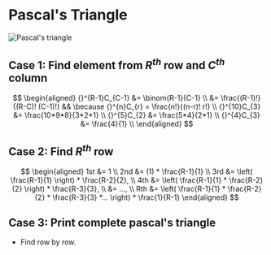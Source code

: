# Pascal's Triangle

![Pascal's triangle](./PascalTriangleAnimated.gif)

## Case 1: Find element from $R^{th}$ row and $C^{th}$ column

$$
\begin{aligned}
  {}^{R-1}C_{C-1} &= \binom{R-1}{C-1} \\
  &= \frac{(R-1)!}{(R-C)! (C-1)!}   && \because {}^{n}C_{r} = \frac{n!}{(n-r)! r!} \\
  {}^{10}C_{3} &= \frac{10*9*8}{3*2*1} \\
  {}^{5}C_{2} &= \frac{5*4}{2*1} \\
  {}^{4}C_{3} &= \frac{4}{1} \\
\end{aligned}
$$

## Case 2: Find $R^{th}$ row

$$
\begin{aligned}
  1st &= 1 \\
  2nd &= (1) * \frac{R-1}{1} \\
  3rd &= \left( \frac{R-1}{1} \right) * \frac{R-2}{2},  \\
  4th &= \left( \frac{R-1}{1} * \frac{R-2}{2} \right) * \frac{R-3}{3}, \\
      &= ..., \\
  Rth &= \left( \frac{R-1}{1} * \frac{R-2}{2} * \frac{R-3}{3} *... \right) * \frac{1}{R-1}
\end{aligned}
$$

## Case 3: Print complete pascal's triangle

- Find row by row.
